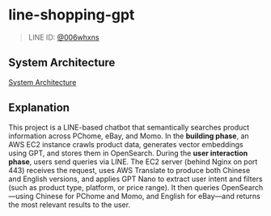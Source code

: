 # line-shopping-gpt

> LINE ID: [@006whxns](https://line.me/R/ti/p/@006whxns)

## System Architecture

[System Architecture](data/line-chat-bot-system-architecture.png)

## Explanation

This project is a LINE-based chatbot that semantically searches product information across PChome, eBay, and Momo.
In the **building phase**, an AWS EC2 instance crawls product data, generates vector embeddings using GPT, and stores them in OpenSearch.
During the **user interaction phase**, users send queries via LINE. The EC2 server (behind Nginx on port 443) receives the request, uses AWS Translate to produce both Chinese and English versions, and applies GPT Nano to extract user intent and filters (such as product type, platform, or price range). It then queries OpenSearch—using Chinese for PChome and Momo, and English for eBay—and returns the most relevant results to the user.